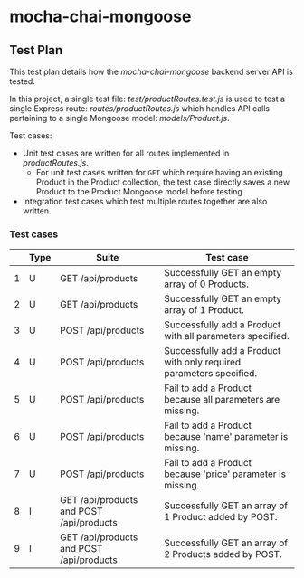 # mocha-chai-mongoose

## Test Plan
This test plan details how the _mocha-chai-mongoose_ backend server API is tested.

In this project, a single test file: _test/productRoutes.test.js_ is used to test a single Express route: _routes/productRoutes.js_ which handles API calls pertaining to a single Mongoose model: _models/Product.js_.

Test cases:

- Unit test cases are written for all routes implemented in _productRoutes.js_.
    - For unit test cases written for `GET` which require having an existing Product in the Product collection, the test case directly saves a new Product to the Product Mongoose model before testing.
- Integration test cases which test multiple routes together are also written.

### Test cases
|   | Type        | Suite                                          | Test case                                                           |
|--:|-------------|------------------------------------------------|---------------------------------------------------------------------|
| 1 | U        | GET /api/products                              | Successfully GET an empty array of 0 Products.                      |
| 2 | U        | GET /api/products                              | Successfully GET an empty array of 1 Product.                       |
| 3 | U        | POST /api/products                             | Successfully add a Product with all parameters specified.           |
| 4 | U        | POST /api/products                             | Successfully add a Product with only required parameters specified. |
| 5 | U        | POST /api/products                             | Fail to add a Product because all parameters are missing.           |
| 6 | U        | POST /api/products                             | Fail to add a Product because 'name' parameter is missing.          |
| 7 | U        | POST /api/products                             | Fail to add a Product because 'price' parameter is missing.         |
| 8 | I | GET /api/products and POST /api/products | Successfully GET an array of 1 Product added by POST.               |
| 9 | I | GET /api/products and POST /api/products | Successfully GET an array of 2 Products added by POST.              |
